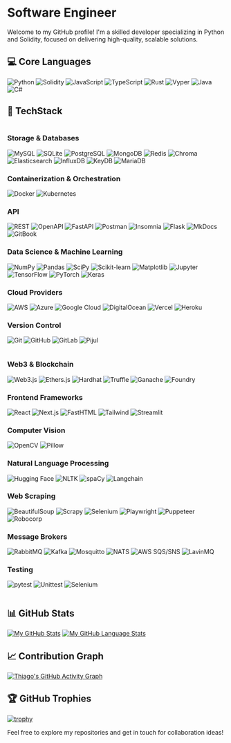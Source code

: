 # Software Engineer

Welcome to my GitHub profile! I'm a skilled developer specializing in Python and Solidity, focused on delivering high-quality, scalable solutions.

## 💻 Core Languages
![Python](https://img.shields.io/badge/-Python-3776AB?logo=python&logoColor=white) ![Solidity](https://img.shields.io/badge/-Solidity-363636?logo=solidity&logoColor=white) ![JavaScript](https://img.shields.io/badge/-JavaScript-F7DF1E?logo=javascript&logoColor=black) ![TypeScript](https://img.shields.io/badge/-TypeScript-007ACC?logo=typescript&logoColor=white) ![Rust](https://img.shields.io/badge/-Rust-000000?logo=rust&logoColor=white) ![Vyper](https://img.shields.io/badge/-Vyper-3776AB?logo=python&logoColor=white) ![Java](https://img.shields.io/badge/-Java-007396?logo=coffeescript&logoColor=white) ![C#](https://img.shields.io/badge/-C%23-239120?logo=c-sharp&logoColor=white)

## 🚀 TechStack

<div style="display: flex; flex-wrap: wrap;">
<div style="flex: 1; min-width: 300px;">

### Storage & Databases
![MySQL](https://img.shields.io/badge/-MySQL-4479A1?logo=mysql&logoColor=white) ![SQLite](https://img.shields.io/badge/-SQLite-003B57?logo=sqlite&logoColor=white) ![PostgreSQL](https://img.shields.io/badge/-PostgreSQL-336791?logo=postgresql&logoColor=white) ![MongoDB](https://img.shields.io/badge/-MongoDB-47A248?logo=mongodb&logoColor=white) ![Redis](https://img.shields.io/badge/-Redis-DC382D?logo=redis&logoColor=white) ![Chroma](https://img.shields.io/badge/-Chroma-000000?logo=chroma&logoColor=white) ![Elasticsearch](https://img.shields.io/badge/-Elasticsearch-005571?logo=elasticsearch&logoColor=white) ![InfluxDB](https://img.shields.io/badge/-InfluxDB-22ADF6?logo=influxdb&logoColor=white) ![KeyDB](https://img.shields.io/badge/-KeyDB-000000?logo=keydb&logoColor=white) ![MariaDB](https://img.shields.io/badge/-MariaDB-003545?logo=mariadb&logoColor=white)

### Containerization & Orchestration
![Docker](https://img.shields.io/badge/-Docker-2496ED?logo=docker&logoColor=white) ![Kubernetes](https://img.shields.io/badge/-Kubernetes-326CE5?logo=kubernetes&logoColor=white)

### API
![REST](https://img.shields.io/badge/-REST-000000?logo=rest&logoColor=white) ![OpenAPI](https://img.shields.io/badge/-OpenAPI-6BA539?logo=openapiinitiative&logoColor=white) ![FastAPI](https://img.shields.io/badge/-FastAPI-009485?logo=fastapi&logoColor=white) ![Postman](https://img.shields.io/badge/-Postman-FF6C37?logo=postman&logoColor=white) ![Insomnia](https://img.shields.io/badge/-Insomnia-4000BF?logo=insomnia&logoColor=white) ![Flask](https://img.shields.io/badge/-Flask-000000?logo=flask&logoColor=white) ![MkDocs](https://img.shields.io/badge/-MkDocs-000000?logo=mkdocs&logoColor=white) ![GitBook](https://img.shields.io/badge/-GitBook-3884FF?logo=gitbook&logoColor=white)

### Data Science & Machine Learning
![NumPy](https://img.shields.io/badge/-NumPy-013243?logo=numpy&logoColor=white) ![Pandas](https://img.shields.io/badge/-Pandas-150458?logo=pandas&logoColor=white) ![SciPy](https://img.shields.io/badge/-SciPy-8CAAE6?logo=scipy&logoColor=white) ![Scikit-learn](https://img.shields.io/badge/-Scikit--learn-F7931E?logo=scikit-learn&logoColor=white) ![Matplotlib](https://img.shields.io/badge/-Matplotlib-11557c?logo=python&logoColor=white) ![Jupyter](https://img.shields.io/badge/-Jupyter-F37626?logo=jupyter&logoColor=white) ![TensorFlow](https://img.shields.io/badge/-TensorFlow-FF6F00?logo=tensorflow&logoColor=white) ![PyTorch](https://img.shields.io/badge/-PyTorch-EE4C2C?logo=pytorch&logoColor=white) ![Keras](https://img.shields.io/badge/-Keras-D00000?logo=keras&logoColor=white)

### Cloud Providers
![AWS](https://img.shields.io/badge/-AWS-232F3E?logo=amazon-aws&logoColor=white) ![Azure](https://img.shields.io/badge/-Azure-0078D4?logo=microsoft-azure&logoColor=white) ![Google Cloud](https://img.shields.io/badge/-Google%20Cloud-4285F4?logo=google-cloud&logoColor=white) ![DigitalOcean](https://img.shields.io/badge/-DigitalOcean-0080FF?logo=digitalocean&logoColor=white) ![Vercel](https://img.shields.io/badge/-Vercel-000000?logo=vercel&logoColor=white) ![Heroku](https://img.shields.io/badge/-Heroku-430098?logo=heroku&logoColor=white)

### Version Control
![Git](https://img.shields.io/badge/-Git-F05032?logo=git&logoColor=white) ![GitHub](https://img.shields.io/badge/-GitHub-181717?logo=github&logoColor=white) ![GitLab](https://img.shields.io/badge/-GitLab-FCA121?logo=gitlab&logoColor=white) ![Pijul](https://img.shields.io/badge/-Pijul-66B2FF?logo=pijul&logoColor=white)

</div>
<div style="flex: 1; min-width: 300px;">

### Web3 & Blockchain
![Web3.js](https://img.shields.io/badge/-Web3.js-F16822?logo=web3.js&logoColor=white) ![Ethers.js](https://img.shields.io/badge/-Ethers.js-3C3C3D?logo=ethereum&logoColor=white) ![Hardhat](https://img.shields.io/badge/-Hardhat-FFF100?logo=hardhat&logoColor=black) ![Truffle](https://img.shields.io/badge/-Truffle-5E464D?logo=truffle&logoColor=white) ![Ganache](https://img.shields.io/badge/-Ganache-5E464D?logo=ganache&logoColor=white) ![Foundry](https://img.shields.io/badge/-Foundry-4CAF50?logo=ethereum&logoColor=white)


### Frontend Frameworks
![React](https://img.shields.io/badge/-React-61DAFB?logo=react&logoColor=black) ![Next.js](https://img.shields.io/badge/-Next.js-000000?logo=next.js&logoColor=white) ![FastHTML](https://img.shields.io/badge/-FastHTML-000000?logo=fastapi&logoColor=white) ![Tailwind](https://img.shields.io/badge/-Tailwind-06B6D4?logo=tailwindcss&logoColor=white) ![Streamlit](https://img.shields.io/badge/-Streamlit-FF4B4B?logo=streamlit&logoColor=white)

### Computer Vision
![OpenCV](https://img.shields.io/badge/-OpenCV-5C3EE8?logo=opencv&logoColor=white) ![Pillow](https://img.shields.io/badge/-Pillow-000000?logo=python&logoColor=white)

### Natural Language Processing
![Hugging Face](https://img.shields.io/badge/-Hugging%20Face-FFD21E?logo=huggingface&logoColor=black) ![NLTK](https://img.shields.io/badge/-NLTK-154F5B?logo=python&logoColor=white) ![spaCy](https://img.shields.io/badge/-spaCy-09A3D5?logo=spacy&logoColor=white) ![Langchain](https://img.shields.io/badge/-Langchain-000000?logo=chainlink&logoColor=white)

### Web Scraping
![BeautifulSoup](https://img.shields.io/badge/-BeautifulSoup-3776AB?logo=python&logoColor=white) ![Scrapy](https://img.shields.io/badge/-Scrapy-60A839?logo=scrapy&logoColor=white) ![Selenium](https://img.shields.io/badge/-Selenium-43B02A?logo=selenium&logoColor=white) ![Playwright](https://img.shields.io/badge/-Playwright-43B02A?logo=playwright&logoColor=white) ![Puppeteer](https://img.shields.io/badge/-Puppeteer-43B02A?logo=puppeteer&logoColor=white) ![Robocorp](https://img.shields.io/badge/-Robocorp-00A9E0?logo=rubocop&logoColor=white)

### Message Brokers
![RabbitMQ](https://img.shields.io/badge/-RabbitMQ-FF6600?logo=rabbitmq&logoColor=white) ![Kafka](https://img.shields.io/badge/-Kafka-231F20?logo=apachekafka&logoColor=white) ![Mosquitto](https://img.shields.io/badge/-Mosquitto-3C3C3D?logo=eclipsemosquitto&logoColor=white) ![NATS](https://img.shields.io/badge/-NATS.io-27AAE1?style=flat&logo=natsdotio&logoColor=white) ![AWS SQS/SNS](https://img.shields.io/badge/-AWS%20SQS&SNS-FF9900?logo=amazonsqs&logoColor=white) ![LavinMQ](https://img.shields.io/badge/-LavinMQ-1E90FF?logoColor=white)

### Testing
![pytest](https://img.shields.io/badge/-pytest-0A9EDC?logo=pytest&logoColor=white) ![Unittest](https://img.shields.io/badge/-Unittest-3776AB?logo=python&logoColor=white) ![Selenium](https://img.shields.io/badge/-Selenium-43B02A?logo=selenium&logoColor=white)

</div>
</div>

## 📊 GitHub Stats
[![My GitHub Stats](https://github-readme-stats.vercel.app/api/?username=0xthiagomartins&count_private=true&theme=tokyonight&showicons=true)]()
[![My GitHub Language Stats](https://github-readme-stats.vercel.app/api/top-langs/?username=0xthiagomartins&langs_count=5&theme=tokyonight)]()

## 📈 Contribution Graph
[![Thiago's GitHub Activity Graph](https://github-readme-activity-graph.vercel.app/graph?username=0xthiagomartins&theme=github-compact)]()

## 🏆 GitHub Trophies
[![trophy](https://github-profile-trophy.vercel.app/?username=0xthiagomartins&theme=onedark)](https://github.com/ryo-ma/github-profile-trophy)

Feel free to explore my repositories and get in touch for collaboration ideas!
